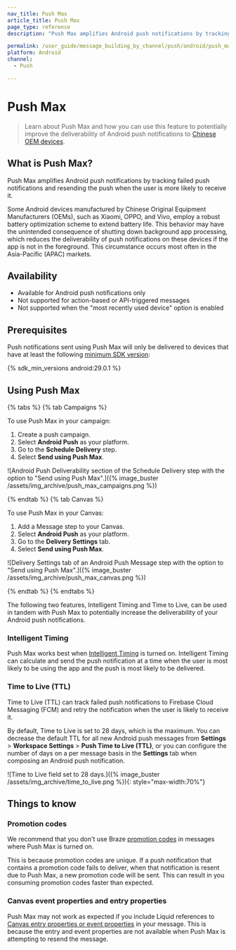 ```yaml
---
nav_title: Push Max
article_title: Push Max
page_type: reference
description: "Push Max amplifies Android push notifications by tracking failed push notifications and resending the push when the user is more likely to receive it."

permalink: /user_guide/message_building_by_channel/push/android/push_max/
platform: Android
channel:
  - Push

---
```


# Push Max

> Learn about Push Max and how you can use this feature to potentially improve the deliverability of Android push notifications to [Chinese OEM devices]({{site.baseurl}}/user_guide/message_building_by_channel/push/best_practices/chinese_push_deliverability/).


## What is Push Max?

Push Max amplifies Android push notifications by tracking failed push notifications and resending the push when the user is more likely to receive it.

Some Android devices manufactured by Chinese Original Equipment Manufacturers (OEMs), such as Xiaomi, OPPO, and Vivo, employ a robust battery optimization scheme to extend battery life. This behavior may have the unintended consequence of shutting down background app processing, which reduces the deliverability of push notifications on these devices if the app is not in the foreground. This circumstance occurs most often in the Asia-Pacific (APAC) markets.

## Availability

- Available for Android push notifications only
- Not supported for action-based or API-triggered messages
- Not supported when the "most recently used device" option is enabled

## Prerequisites

Push notifications sent using Push Max will only be delivered to devices that have at least the following [minimum SDK version]({{site.baseurl}}/user_guide/engagement_tools/campaigns/ideas_and_strategies/new_features/#filtering-by-most-recent-app-versions):

{% sdk_min_versions android:29.0.1 %}

## Using Push Max

{% tabs %}
{% tab Campaigns %}

To use Push Max in your campaign:

1. Create a push campaign.
2. Select **Android Push** as your platform.
3. Go to the **Schedule Delivery** step.
4. Select **Send using Push Max**.

![Android Push Deliverability section of the Schedule Delivery step with the option to "Send using Push Max".]({% image_buster /assets/img_archive/push_max_campaigns.png %})

{% endtab %}
{% tab Canvas %}

To use Push Max in your Canvas:

1. Add a Message step to your Canvas.
2. Select **Android Push** as your platform.
3. Go to the **Delivery Settings** tab.
4. Select **Send using Push Max**.

![Delivery Settings tab of an Android Push Message step with the option to "Send using Push Max".]({% image_buster /assets/img_archive/push_max_canvas.png %})

{% endtab %}
{% endtabs %}

The following two features, Intelligent Timing and Time to Live, can be used in tandem with Push Max to potentially increase the deliverability of your Android push notifications.

### Intelligent Timing

Push Max works best when [Intelligent Timing]({{site.baseurl}}/user_guide/sage_ai/intelligence/intelligent_timing/) is turned on. Intelligent Timing can calculate and send the push notification at a time when the user is most likely to be using the app and the push is most likely to be delivered.

### Time to Live (TTL)

Time to Live (TTL) can track failed push notifications to Firebase Cloud Messaging (FCM) and retry the notification when the user is likely to receive it.

By default, Time to Live is set to 28 days, which is the maximum. You can decrease the default TTL for all new Android push messages from **Settings** > **Workspace Settings** > **Push Time to Live (TTL)**, or you can configure the number of days on a per message basis in the **Settings** tab when composing an Android push notification.

![Time to Live field set to 28 days.]({% image_buster /assets/img_archive/time_to_live.png %}){: style="max-width:70%"}

## Things to know

### Promotion codes

We recommend that you don't use Braze [promotion codes]({{site.baseurl}}/user_guide/personalization_and_dynamic_content/promotion_codes/) in messages where Push Max is turned on.

This is because promotion codes are unique. If a push notification that contains a promotion code fails to deliver, when that notification is resent due to Push Max, a new promotion code will be sent. This can result in you consuming promotion codes faster than expected.

### Canvas event properties and entry properties

Push Max may not work as expected if you include Liquid references to [Canvas entry properties or event properties]({{site.baseurl}}/user_guide/engagement_tools/canvas/create_a_canvas/canvas_entry_properties_event_properties) in your message. This is because the entry and event properties are not available when Push Max is attempting to resend the message.
